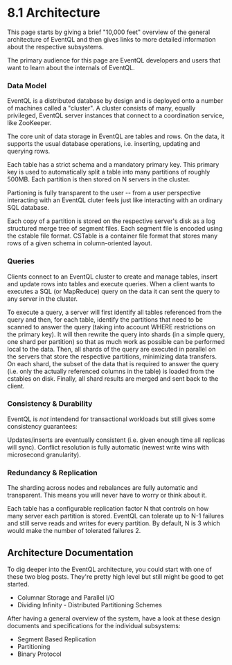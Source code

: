 8.1 Architecture
================

This page starts by giving a brief "10,000 feet" overview of the general
architecture of EventQL and then gives links to more detailed information about
the respective subsystems.

The primary audience for this page are EventQL developers and users that want to
learn about the internals of EventQL.

### Data Model

EventQL is a distributed database by design and is deployed onto a number of
machines called a "cluster". A cluster consists of many, equally privileged,
EventQL server instances that connect to a coordination service, like ZooKeeper.

The core unit of data storage in EventQL are tables and rows. On the data, it
supports the usual database operations, i.e. inserting, updating and querying
rows.

Each table has a strict schema and a mandatory primary key. This primary key is
used to automatically split a table into many partitions of roughly 500MB.
Each partition is then stored on N servers in the cluster.

Partioning is fully transparent to the user -- from a user perspective
interacting with an EventQL cluter feels just like interacting with an ordinary
SQL database.

Each copy of a partition is stored on the respective server's disk as a log
structured merge tree of segment files. Each segment file is encoded using the
cstable file format. CSTable is a container file format that stores many rows
of a given schema in column-oriented layout.

### Queries

Clients connect to an EventQL cluster to create and manage tables, insert and
update rows into tables and execute queries. When a client wants to executes a
SQL (or MapReduce) query on the data it can sent the query to any server in the
cluster.

To execute a query, a server will first identify all tables referenced from the
query and then, for each table, identify the partitions that need to be scanned
to answer the query (taking into account WHERE restrictions on the primary key).
It will then rewrite the query into shards (in a simple query, one shard per
partition) so that as much work as possible can be performed local to the data. 
Then, all shards of the query are executed in parallel on the servers
that store the respective partitions, minimizing data transfers. On each shard,
the subset of the data that is required to answer the query (i.e. only the
actually referenced columns in the table) is loaded from the cstables on disk.
Finally, all shard results are merged and sent back to the client.

### Consistency & Durability

EventQL is _not_ intendend for transactional workloads but still gives some
consistency guarantees:

Updates/inserts are eventually consistent (i.e. given enough time all replicas
will sync). Conflict resolution is fully automatic (newest write wins with
microsecond granularity).

### Redundancy & Replication

The sharding across nodes and rebalances are fully automatic and transparent.
This means you will never have to worry or think about it.

Each table has a configurable replication factor N that controls on how many
server each partition is stored. EventQL can tolerate up to N-1 failures and
still serve reads and writes for every partition. By default, N is 3 which
would make the number of tolerated failures 2.


Architecture Documentation
--------------------------

To dig deeper into the EventQL architecture, you could start with one of
these two blog posts. They're pretty high level but still might be good to get
started.

  - Columnar Storage and Parallel I/O
  - Dividing Infinity - Distributed Partitioning Schemes

After having a general overview of the system, have a look at these design
documents and specifications for the individual subsystems:

  - Segment Based Replication
  - Partitioning
  - Binary Protocol

